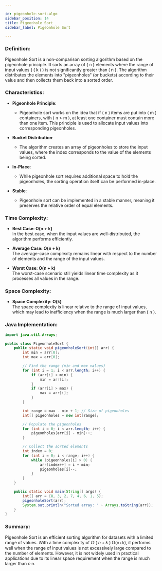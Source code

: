 ```yaml
---

id: pigeonhole-sort-algo  
sidebar_position: 14  
title: Pigeonhole Sort  
sidebar_label: Pigeonhole Sort  

---
```


### Definition:

Pigeonhole Sort is a non-comparison sorting algorithm based on the pigeonhole principle. It sorts an array of \( n \) elements where the range of input values ( \( k \) ) is not significantly greater than \( n \). The algorithm distributes the elements into "pigeonholes" (or buckets) according to their value and then collects them back into a sorted order.

### Characteristics:

- **Pigeonhole Principle**:
  - Pigeonhole sort works on the idea that if \( n \) items are put into \( m \) containers, with \( n > m \), at least one container must contain more than one item. This principle is used to allocate input values into corresponding pigeonholes.

- **Bucket Distribution**:
  - The algorithm creates an array of pigeonholes to store the input values, where the index corresponds to the value of the elements being sorted.

- **In-Place**:
  - While pigeonhole sort requires additional space to hold the pigeonholes, the sorting operation itself can be performed in-place.

- **Stable**:
  - Pigeonhole sort can be implemented in a stable manner, meaning it preserves the relative order of equal elements.

### Time Complexity:

- **Best Case: O(n + k)**  
  In the best case, when the input values are well-distributed, the algorithm performs efficiently.

- **Average Case: O(n + k)**  
The average-case complexity remains linear with respect to the number of elements and the range of the input values.

- **Worst Case: O(n + k)**  
The worst-case scenario still yields linear time complexity as it processes all values in the range.

### Space Complexity:

- **Space Complexity: O(k)**  
The space complexity is linear relative to the range of input values, which may lead to inefficiency when the range is much larger than \( n \).

### Java Implementation:

```java
import java.util.Arrays;

public class PigeonholeSort {
    public static void pigeonholeSort(int[] arr) {
        int min = arr[0];
        int max = arr[0];

        // Find the range (min and max values)
        for (int i = 1; i < arr.length; i++) {
            if (arr[i] < min) {
                min = arr[i];
            }
            if (arr[i] > max) {
                max = arr[i];
            }
        }

        int range = max - min + 1; // Size of pigeonholes
        int[] pigeonholes = new int[range];

        // Populate the pigeonholes
        for (int i = 0; i < arr.length; i++) {
            pigeonholes[arr[i] - min]++;
        }

        // Collect the sorted elements
        int index = 0;
        for (int i = 0; i < range; i++) {
            while (pigeonholes[i] > 0) {
                arr[index++] = i + min;
                pigeonholes[i]--;
            }
        }
    }

    public static void main(String[] args) {
        int[] arr = {8, 3, 2, 7, 4, 6, 1, 5};
        pigeonholeSort(arr);
        System.out.println("Sorted array: " + Arrays.toString(arr));
    }
}
```

### Summary:
Pigeonhole Sort is an efficient sorting algorithm for datasets with a limited range of values. With a time complexity of 
𝑂
(
𝑛
+
𝑘
)
O(n+k), it performs well when the range of input values is not excessively large compared to the number of elements. However, it is not widely used in practical applications due to its linear space requirement when the range is much larger than 
𝑛
n.
